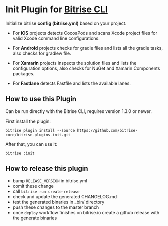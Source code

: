 # Init Plugin for [Bitrise CLI](https://github.com/bitrise-io/bitrise)

Initialize bitrise __config (bitrise.yml)__ based on your project.

* For __iOS__ projects detects CocoaPods and scans Xcode project files for valid Xcode command line configurations.

* For __Android__ projects checks for gradle files and lists all the gradle tasks, also checks for gradlew file.

* For __Xamarin__ projects inspects the solution files and lists the configuration options, also checks for NuGet and Xamarin Components packages.

* For __Fastlane__ detects Fastfile and lists the available lanes.

## How to use this Plugin

Can be run directly with the Bitrise CLI, requires version 1.3.0 or newer.

First install the plugin:

```
bitrise plugin install --source https://github.com/bitrise-core/bitrise-plugins-init.git
```

After that, you can use it:

```
bitrise :init
```

## How to release this plugin

- bump `RELEASE_VERSION` in bitrise.yml
- comit these change
- call `bitrise run create-release`
- check and update the generated CHANGELOG.md
- test the generated binaries in _bin/ directory
- push these changes to the master branch
- once `deploy` workflow finishes on bitrise.io create a github release with the generate binaries
